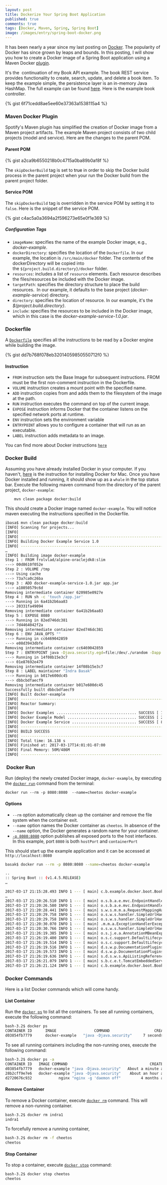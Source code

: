 ```yaml
---
layout: post
title: Dockerize Your Spring Boot Application
published: true
comments: true
tags: [Docker, Maven, Spring, Spring Boot]
image: /images/entry/spring-boot-docker.png
---
```


It has been nearly a year since my last posting on [Docker](https://indrabasak.wordpress.com/2016/04/05/dockerize-your-rest-api/). The popularity of Docker has since grown by leaps and bounds. In this posting, I will show you how to create a Docker image of a Spring Boot application using a Maven Docker [plugin](https://github.com/spotify/docker-maven-plugin). 

It's the  continuation of my Book API example. The book REST service provides functionality to create, search, update, and delete a book item. To keep the example simple, the persistence layer is an in-memory Java HashMap. The full example can be found [here](https://github.com/indrabasak/docker-example). Here is the example book controller. 

{% gist 6f71cedd8ae5ee60e37363a1538115a4  %}

### Maven Docker Plugin

Spotify's Maven plugin has simplified the creation of Docker image from a Maven project artifacts. The example Maven project consists of two child projects (model and service). Here are the changes to the parent POM.

#### Parent POM

{% gist a2ca9b6550218b0c4715a0ba89b0af8f  %} 

The `skipDockerBuild` tag is set to <span style="color: #000000;">true</span> in order to skip the Docker build process in the parent project when your run the Docker build from the parent project folder.

#### Service POM

The `skipDockerBuild` tag is overridden in the service POM by setting it to `false`. Here is the snippet of the service POM. 

{% gist c4ac5a0a3694a2f596273e65e0f1e369  %}

##### Configuration Tags

*   `imageName`: specifies the name of the example Docker image, e.g., _docker-example_.
*   `dockerDirectory`: specifies the location of the `Dockerfile`. In our example, the location is `/src/main/docker` folder. The contents of the dockerDirectory will be copied into the `${project.build.directory}/docker` folder.
*   `resources`: includes a list of `resource` elements. Each resource describes the files/resources be included with the Docker image.
*   `targetPath`: specifies the directory structure to place the build resources.  In our example, it defaults to the base project (_docker-example-service_) directory.
*   `directory`: specifies the location of resource. In our example, it's the _${project.build.directory}_.
*   `include`: specifies the resources to be included in the Docker image, which in this case is the _docker-example-service-1.0.jar_.

### Dockerfile

A [`Dockerfile`](https://docs.docker.com/engine/reference/builder/) specifies all the instructions to be read by a Docker engine while building the image. 

{% gist dd7b768f078eb32014059850550712f0  %}

#### Instruction

*   `FROM` instruction sets the Base Image for subsequent instructions. FROM must be the first non-comment instruction in the Dockerfile.
*   `VOLUME` instruction creates a mount point with the specified name.
*   `ADD` instruction copies from and adds them to the filesystem of the image at the path.
*   `RUN` instruction executes the command on top of the current image.
*   `EXPOSE` instruction informs Docker that the container listens on the specified network ports at runtime.
*   `ENV` instruction sets the environment variable
*   `ENTRYPOINT` allows you to configure a container that will run as an executable.
*   `LABEL` instruction adds metadata to an image.

You can find more about Docker instructions [`here`](https://docs.docker.com/engine/reference/builder/#usage)

### Docker Build

Assuming you have already installed Docker in your computer. If you haven't, [here](https://docs.docker.com/docker-for-mac/install/#what-to-know-before-you-install) is the instruction for installing Docker for Mac. Once you have Docker installed and running, it should show up as a `whale` in the top status bar. Execute the following maven command from the directory of the parent project, `docker-example`:

```
    mvn clean package docker:build
```

This should create a Docker image named `docker-example`. You will notice maven executing the instructions specified in the Dockerfile.

```bash
ibasa$ mvn clean package docker:build
[INFO] Scanning for projects...
[INFO]
[INFO] ------------------------------------------------------------------------
[INFO] Building Docker Example Service 1.0
[INFO] ------------------------------------------------------------------------
…
[INFO] Building image docker-example
Step 1 : FROM frolvlad/alpine-oraclejdk8:slim
---> 00d8610f052e
Step 2 : VOLUME /tmp
---> Using cache
---> 73a7ca0c26ba
Step 3 : ADD docker-example-service-1.0.jar app.jar
---> a18050579c6d
Removing intermediate container 620985e0927e
Step 4 : RUN sh -c 'touch /app.jar'
---> Running in 6a41b2b6aa83
---> 20331fa49094
Removing intermediate container 6a41b2b6aa83
Step 5 : EXPOSE 8080
---> Running in 82ed746dc381
---> 7d4464042f2a
Removing intermediate container 82ed746dc381
Step 6 : ENV JAVA_OPTS ""
---> Running in cc6469042859
---> e08d3943dbfe
Removing intermediate container cc6469042859
Step 7 : ENTRYPOINT java -Djava.security.egd=file:/dev/./urandom -Dapp.port=${app.port} -jar /app.jar
---> Running in 14f08b15e3c7
---> 01e87692e479
Removing intermediate container 14f08b15e3c7
Step 8 : LABEL maintainer "Indra Basak"
---> Running in b017e600dc45
---> dbbcbdfaecf9
Removing intermediate container b017e600dc45
Successfully built dbbcbdfaecf9
[INFO] Built docker-example
[INFO] ------------------------------------------------------------------------
[INFO] Reactor Summary:
[INFO]
[INFO] Docker Examples .................................... SUCCESS [ 1.837 s]
[INFO] Docker Example Model ............................... SUCCESS [ 2.002 s]
[INFO] Docker Example Service ............................. SUCCESS [ 8.970 s]
[INFO] ------------------------------------------------------------------------
[INFO] BUILD SUCCESS
[INFO] ------------------------------------------------------------------------
[INFO] Total time: 16.138 s
[INFO] Finished at: 2017-03-17T14:01:01-07:00
[INFO] Final Memory: 50M/486M
[INFO] ------------------------------------------------------------------------
```

###  Docker Run

Run (deploy) the newly created Docker image, `docker-example`, by executing the [`docker run`](https://docs.docker.com/engine/reference/run/) command from the terminal:

    docker run --rm -p 8080:8080  --name=cheetos docker-example

#### [](https://github.com/indrabasak/docker-example#options)Options

*   `--rm` option automatically clean up the container and remove the file system when the container exit.
*   `--name` option names the Docker container as `cheetos`. In absence of the `--name` option, the Docker generates a random name for your container.
*   [`-p 8080:8080`](https://docs.docker.com/engine/reference/run/#expose-incoming-ports) option publishes all exposed ports to the host interfaces. In this example, port `8080` is both `hostPort` and `containerPort`

This should start up the example application and it can be accessed at `http://localhost:8080`

```bash
basak$ docker run --rm -p 8080:8080 --name=cheetos docker-example

..
:: Spring Boot :: (v1.4.5.RELEASE)
…

2017-03-17 21:15:28.493 INFO 1 --- [ main] c.b.example.docker.boot.BookApplication : Starting BookApplication on 233c21816a84 with PID 1 (/app.jar started by root in /)
…
2017-03-17 21:20:26.510 INFO 1 --- [ main] o.s.b.a.e.mvc.EndpointHandlerMapping : Mapped "{[/info || /info.json],methods=[GET],produces=[application/json]}" onto public java.lang.Object org.springframework.boot.actuate.endpoint.mvc.EndpointMvcAdapter.invoke()
2017-03-17 21:20:26.580 INFO 1 --- [ main] o.s.b.a.e.mvc.EndpointHandlerMapping : Mapped "{[/autoconfig || /autoconfig.json],methods=[GET],produces=[application/json]}" onto public java.lang.Object org.springframework.boot.actuate.endpoint.mvc.EndpointMvcAdapter.invoke()
2017-03-17 21:20:28.441 INFO 1 --- [ main] s.w.s.m.m.a.RequestMappingHandlerAdapter : Looking for @ControllerAdvice: org.springframework.boot.context.embedded.AnnotationConfigEmbeddedWebApplicationContext@41975e01: startup date [Fri Mar 17 21:15:28 GMT 2017]; root of context hierarchy
2017-03-17 21:20:29.758 INFO 1 --- [ main] o.s.w.s.handler.SimpleUrlHandlerMapping : Mapped URL path [/webjars/**] onto handler of type [class org.springframework.web.servlet.resource.ResourceHttpRequestHandler]
2017-03-17 21:20:29.758 INFO 1 --- [ main] o.s.w.s.handler.SimpleUrlHandlerMapping : Mapped URL path [/**] onto handler of type [class org.springframework.web.servlet.resource.ResourceHttpRequestHandler]
2017-03-17 21:20:30.070 INFO 1 --- [ main] .m.m.a.ExceptionHandlerExceptionResolver : Detected @ExceptionHandler methods in exceptionProcessor
2017-03-17 21:20:30.766 INFO 1 --- [ main] o.s.w.s.handler.SimpleUrlHandlerMapping : Mapped URL path [/**/favicon.ico] onto handler of type [class org.springframework.web.servlet.resource.ResourceHttpRequestHandler]
2017-03-17 21:26:19.385 INFO 1 --- [ main] o.s.j.e.a.AnnotationMBeanExporter : Registering beans for JMX exposure on startup
2017-03-17 21:26:19.400 INFO 1 --- [ main] o.s.c.support.DefaultLifecycleProcessor : Starting beans in phase 0
2017-03-17 21:26:19.514 INFO 1 --- [ main] o.s.c.support.DefaultLifecycleProcessor : Starting beans in phase 2147483647
2017-03-17 21:26:19.516 INFO 1 --- [ main] d.s.w.p.DocumentationPluginsBootstrapper : Context refreshed
2017-03-17 21:26:19.573 INFO 1 --- [ main] d.s.w.p.DocumentationPluginsBootstrapper : Found 1 custom documentation plugin(s)
2017-03-17 21:26:19.636 INFO 1 --- [ main] s.d.s.w.s.ApiListingReferenceScanner : Scanning for api listing references
2017-03-17 21:26:21.079 INFO 1 --- [ main] s.b.c.e.t.TomcatEmbeddedServletContainer : Tomcat started on port(s): 8080 (http)
2017-03-17 21:26:21.124 INFO 1 --- [ main] c.b.example.docker.boot.BookApplication : Started BookApplication in 654.396 seconds (JVM running for 309.048)
```


### Docker Commands

Here is a list Docker commands which will come handy.

#### List Container

Run the [`docker ps`](https://docs.docker.com/v1.11/engine/reference/commandline/ps/) to list 
all the containers. To see all running containers, execute the following command:

```bash
bash-3.2$ docker ps
CONTAINER ID      IMAGE                 COMMAND                    CREATED           STATUS             PORTS                NAMES
d03854fb7779      docker-example   "java -Djava.security"     7 seconds ago     Up 6 seconds    0.0.0.0:8080->8080/tcp      cheetos
```

To see all running containers including the non-running ones, execute the following command:

```bash
bash-3.2$ docker ps -a
CONTAINER ID   IMAGE COMMAND                                     CREATED                         STATUS                              PORTS                             NAMES
d03854fb7779   docker-example "java -Djava.security"   About a minute ago                   Up About a minute         0.0.0.0:8080->8080/tcp                         cheetos
28b2cff9e7e6   docker-example "java -Djava.security"    About an hour ago        Exited (0) About an hour ago                                                         indra1
d2720676c932            nginx "nginx -g 'daemon off"         4 months ago              Exited (0) 4 months ago                                                     webserver
```


#### Remove Container

To remove a Docker container, execute [`docker rm`](https://docs.docker.com/v1.11/engine/reference/commandline/rm/) command. This will remove a non-running container.

```bash
bash-3.2$ docker rm indra1
indra1
```

To forcefully remove a running container,

```bash
bash-3.2$ docker rm -f cheetos
cheetos
```

#### [](https://github.com/indrabasak/docker-example#stop-container)Stop Container

To stop a container, execute [`docker stop`](https://docs.docker.com/v1.11/engine/reference/commandline/stop/) command:

```bash
bash-3.2$ docker stop cheetos
cheetos
```

